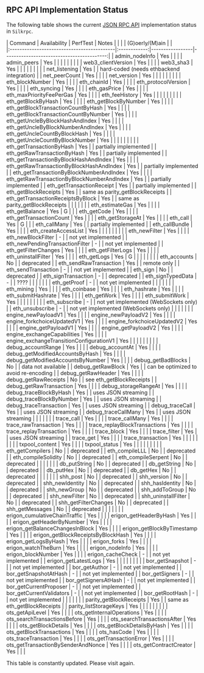 ## RPC API Implementation Status

The following table shows the current [JSON RPC API](https://eth.wiki/json-rpc/API) implementation status in `Silkrpc`.

| Command                                    | Availability |     PerfTest    |                                     Notes |
|                                            |              | (G)oerly/(M)ain |                                           |   
|:-------------------------------------------|:------------:|-----------------|------------------------------------------:|
| admin_nodeInfo                             |     Yes      |                 |                                           |
| admin_peers                                |     Yes      |                 |                                           |
|                                            |              |                 |                                           |
| web3_clientVersion                         |     Yes      |                 |                                           |
| web3_sha3                                  |     Yes      |                 |                                           |
|                                            |              |                 |                                           |
| net_listening                              |     Yes      |                 | hard-coded (needs ethbackend integration) |
| net_peerCount                              |     Yes      |                 |                                           |
| net_version                                |     Yes      |                 |                                           |
|                                            |              |                 |                                           |
| eth_blockNumber                            |     Yes      |                 |                                           |
| eth_chainId                                |     Yes      |                 |                                           |
| eth_protocolVersion                        |     Yes      |                 |                                           |
| eth_syncing                                |     Yes      |                 |                                           |
| eth_gasPrice                               |     Yes      |                 |                                           |
| eth_maxPriorityFeePerGas                   |     Yes      |                 |                                           |
| eth_feeHistory                             |     Yes      |                 |                                           |
|                                            |              |                 |                                           |
| eth_getBlockByHash                         |     Yes      |                 |                                           |
| eth_getBlockByNumber                       |     Yes      |                 |                                           |
| eth_getBlockTransactionCountByHash         |     Yes      |                 |                                           |
| eth_getBlockTransactionCountByNumber       |     Yes      |                 |                                           |
| eth_getUncleByBlockHashAndIndex            |     Yes      |                 |                                           |
| eth_getUncleByBlockNumberAndIndex          |     Yes      |                 |                                           |
| eth_getUncleCountByBlockHash               |     Yes      |                 |                                           |
| eth_getUncleCountByBlockNumber             |     Yes      |                 |                                           |
|                                            |              |                 |                                           |
| eth_getTransactionByHash                   |     Yes      |                 |                     partially implemented |
| eth_getRawTransactionByHash                |     Yes      |                 |                     partially implemented |
| eth_getTransactionByBlockHashAndIndex      |     Yes      |                 |                                           |
| eth_getRawTransactionByBlockHashAndIndex   |     Yes      |                 |                     partially implemented |
| eth_getTransactionByBlockNumberAndIndex    |     Yes      |                 |                                           |
| eth_getRawTransactionByBlockNumberAndIndex |     Yes      |                 |                     partially implemented |
| eth_getTransactionReceipt                  |     Yes      |                 |                     partially implemented |
| eth_getBlockReceipts                       |     Yes      |                 |           same as parity_getBlockReceipts |
| eth_getTransactionReceiptsByBlock          |     Yes      |                 |           same as parity_getBlockReceipts |
|                                            |              |                 |                                           |
| eth_estimateGas                            |     Yes      |                 |                                           |
| eth_getBalance                             |     Yes      |        G        |                                           |
| eth_getCode                                |     Yes      |                 |                                           |
| eth_getTransactionCount                    |     Yes      |                 |                                           |
| eth_getStorageAt                           |     Yes      |                 |                                           |
| eth_call                                   |     Yes      |        G        |                                           |
| eth_callMany                               |     Yes      |                 |                     partially implemented |
| eth_callBundle                             |     Yes      |                 |                                           |
| eth_createAccessList                       |     Yes      |                 |                                           |
|                                            |              |                 |                                           |
| eth_newFilter                              |     Yes      |                 |                                           |
| eth_newBlockFilter                         |      -       |                 |                       not yet implemented |
| eth_newPendingTransactionFilter            |      -       |                 |                       not yet implemented |
| eth_getFilterChanges                       |     Yes      |                 |                                           |
| eth_getFilterLogs                          |     Yes      |                 |                                           |
| eth_uninstallFilter                        |     Yes      |                 |                                           |
| eth_getLogs                                |     Yes      |        G        |                                           |
|                                            |              |                 |                                           |
| eth_accounts                               |      No      |                 |                                deprecated |
| eth_sendRawTransaction                     |     Yes      |                 |                               remote only |
| eth_sendTransaction                        |      -       |                 |                       not yet implemented |
| eth_sign                                   |      No      |                 |                                deprecated |
| eth_signTransaction                        |      -       |                 |                                deprecated |
| eth_signTypedData                          |      -       |                 |                                      ???? |
|                                            |              |                 |                                           |
| eth_getProof                               |      -       |                 |                       not yet implemented |
|                                            |              |                 |                                           |
| eth_mining                                 |     Yes      |                 |                                           |
| eth_coinbase                               |     Yes      |                 |                                           |
| eth_hashrate                               |     Yes      |                 |                                           |
| eth_submitHashrate                         |     Yes      |                 |                                           |
| eth_getWork                                |     Yes      |                 |                                           |
| eth_submitWork                             |     Yes      |                 |                                           |
|                                            |              |                 |                                           |
| eth_subscribe                              |      -       |                 |     not yet implemented (WebSockets only) |
| eth_unsubscribe                            |      -       |                 |     not yet implemented (WebSockets only) |
|                                            |              |                 |                                           |
| engine_newPayloadV1                        |     Yes      |                 |                                           |
| engine_newPayloadV2                        |     Yes      |                 |                                           |
| engine_forkchoiceUpdatedV1                 |     Yes      |                 |                                           |
| engine_forkchoiceUpdatedV2                 |     Yes      |                 |                                           |
| engine_getPayloadV1                        |     Yes      |                 |                                           |
| engine_getPayloadV2                        |     Yes      |                 |                                           |
| engine_exchangeCapabilities                |     Yes      |                 |                                           |
| engine_exchangeTransitionConfigurationV1   |     Yes      |                 |                                           |
|                                            |              |                 |                                           |
| debug_accountRange                         |     Yes      |                 |                                           |
| debug_accountAt                            |     Yes      |                 |                                           |
| debug_getModifiedAccountsByHash            |     Yes      |                 |                                           |
| debug_getModifiedAccountsByNumber          |     Yes      |                 |                                           |
| debug_getBadBlocks                         |      No      |                 |                        data not available |
| debug_getRawBlock                          |     Yes      |                 |     can be optimized to avoid re-encoding |
| debug_getRawHeader                         |     Yes      |                 |                                           |
| debug_getRawReceipts                       |      No      |                 |                  see eth_getBlockReceipts |
| debug_getRawTransaction                    |     Yes      |                 |                                           |
| debug_storageRangeAt                       |     Yes      |                 |                                           |
| debug_traceBlockByHash                     |     Yes      |                 |                       uses JSON streaming |
| debug_traceBlockByNumber                   |     Yes      |                 |                       uses JSON streaming |
| debug_traceTransaction                     |     Yes      |                 |                       uses JSON streaming |
| debug_traceCall                            |     Yes      |                 |                       uses JSON streaming |
| debug_traceCallMany                        |     Yes      |                 |                       uses JSON streaming |
|                                            |              |                 |                                           |
| trace_call                                 |     Yes      |                 |                                           |
| trace_callMany                             |     Yes      |                 |                                           |
| trace_rawTransaction                       |     Yes      |                 |                                           |
| trace_replayBlockTransactions              |     Yes      |                 |                                           |
| trace_replayTransaction                    |     Yes      |                 |                                           |
| trace_block                                |     Yes      |                 |                                           |
| trace_filter                               |     Yes      |                 |                       uses JSON streaming |
| trace_get                                  |     Yes      |                 |                                           |
| trace_transaction                          |     Yes      |                 |                                           |
|                                            |              |                 |                                           |
| txpool_content                             |     Yes      |                 |                                           |
| txpool_status                              |     Yes      |                 |                                           |
|                                            |              |                 |                                           |
| eth_getCompilers                           |      No      |                 |                                deprecated |
| eth_compileLLL                             |      No      |                 |                                deprecated |
| eth_compileSolidity                        |      No      |                 |                                deprecated |
| eth_compileSerpent                         |      No      |                 |                                deprecated |
|                                            |              |                 |                                           |
| db_putString                               |      No      |                 |                                deprecated |
| db_getString                               |      No      |                 |                                deprecated |
| db_putHex                                  |      No      |                 |                                deprecated |
| db_getHex                                  |      No      |                 |                                deprecated |
|                                            |              |                 |                                           |
| shh_post                                   |      No      |                 |                                deprecated |
| shh_version                                |      No      |                 |                                deprecated |
| shh_newIdentity                            |      No      |                 |                                deprecated |
| shh_hasIdentity                            |      No      |                 |                                deprecated |
| shh_newGroup                               |      No      |                 |                                deprecated |
| shh_addToGroup                             |      No      |                 |                                deprecated |
| shh_newFilter                              |      No      |                 |                                deprecated |
| shh_uninstallFilter                        |      No      |                 |                                deprecated |
| shh_getFilterChanges                       |      No      |                 |                                deprecated |
| shh_getMessages                            |      No      |                 |                                deprecated |
|                                            |              |                 |                                           |
| erigon_cumulativeChainTraffic              |     Yes      |                 |                                           |
| erigon_getHeaderByHash                     |     Yes      |                 |                                           |
| erigon_getHeaderByNumber                   |     Yes      |                 |                                           |
| erigon_getBalanceChangesInBlock            |     Yes      |                 |                                           |
| erigon_getBlockByTimestamp                 |     Yes      |                 |                                           |
| erigon_getBlockReceiptsByBlockHash         |     Yes      |                 |                                           |
| erigon_getLogsByHash                       |     Yes      |                 |                                           |
| erigon_forks                               |     Yes      |                 |                                           |
| erigon_watchTheBurn                        |     Yes      |                 |                                           |
| erigon_nodeInfo                            |     Yes      |                 |                                           |
| erigon_blockNumber                         |     Yes      |                 |                                           |
| erigon_cacheCheck                          |      -       |                 |                       not yet implemented |
| erigon_getLatestLogs                       |     Yes      |                 |                                           |
|                                            |              |                 |                                           |
| bor_getSnapshot                            |      -       |                 |                       not yet implemented |
| bor_getAuthor                              |      -       |                 |                       not yet implemented |
| bor_getSnapshotAtHash                      |      -       |                 |                       not yet implemented |
| bor_getSigners                             |      -       |                 |                       not yet implemented |
| bor_getSignersAtHash                       |      -       |                 |                       not yet implemented |
| bor_getCurrentProposer                     |      -       |                 |                       not yet implemented |
| bor_getCurrentValidators                   |      -       |                 |                       not yet implemented |
| bor_getRootHash                            |      -       |                 |                       not yet implemented |
|                                            |              |                 |                                           |
| parity_getBlockReceipts                    |     Yes      |                 |              same as eth_getBlockReceipts |
| parity_listStorageKeys                     |     Yes      |                 |                                           |
|                                            |              |                 |                                           |
| ots_getApiLevel                            |     Yes      |                 |                                           |
| ots_getInternalOperations                  |     Yes      |                 |                                           |
| ots_searchTransactionsBefore               |     Yes      |                 |                                           |
| ots_searchTransactionsAfter                |     Yes      |                 |                                           |
| ots_getBlockDetails                        |     Yes      |                 |                                           |
| ots_getBlockDetailsByHash                  |     Yes      |                 |                                           |
| ots_getBlockTransactions                   |     Yes      |                 |                                           |
| ots_hasCode                                |     Yes      |                 |                                           |
| ots_traceTransaction                       |     Yes      |                 |                                           |
| ots_getTransactionError                    |     Yes      |                 |                                           |
| ots_getTransactionBySenderAndNonce         |     Yes      |                 |                                           |
| ots_getContractCreator                     |     Yes      |                 |                                           |

This table is constantly updated. Please visit again.
